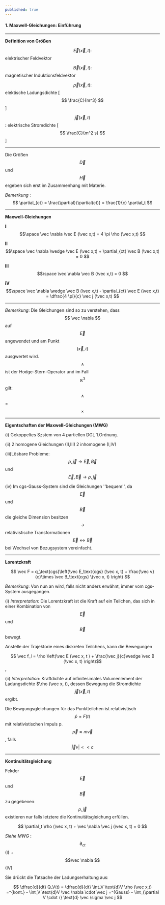 ```yaml
---
published: true
---
```

#### 1. Maxwell-Gleichungen: Einführung

----

**Definition von Größen**

$$\vec E(\vec x,t) :$$ elektrischer Feldvektor

$$\vec B(\vec x,t) :$$ magnetischer Induktionsfeldvektor

$$\vec \rho(\vec x,t) :$$ elektische Ladungsdichte [ $$ \frac{C}{m^3} $$ ]

$$\vec j(\vec x,t) $$ : elektrische Stromdichte  [ $$ \frac{C}{m^2 s} $$ ]

----

 Die Größen $$ \vec D $$ und $$ \vec H $$ ergeben sich erst im Zusammenhang mit Materie.
 
_Bemerkung_ : $$ \partial_{ct} = \frac{\partial}{\partial(ct)} = \frac{1}{c} \partial_t $$
 
----

**Maxwell-Gleichungen**

 **I**	 $$\space \vec \nabla \vec E (\vec x,t) = 4 \pi \rho (\vec x,t) $$
 
 **II**   $$\space 	\vec \nabla \wedge \vec E (\vec x,t) + \partial_{ct} \vec B (\vec x,t) = 0 $$
 
 **III** $$\space  \vec \nabla \vec B (\vec x,t) = 0 $$
 
 **iV**		$$\space \vec \nabla \wedge \vec B (\vec x,t) - \partial_{ct} \vec E (\vec x,t) = \dfrac{4 \pi}{c} \vec j (\vec x,t) $$
 
----
 _Bemerkung_: Die Gleichungen sind so zu verstehen, dass $$ \vec \nabla $$ auf $$ \vec E $$ angewendet und am Punkt $$(\vec x,t)$$ ausgwertet wird. $$ \wedge $$ ist der Hodge-Stern-Operator und im Fall $$ \mathbb{R}^3 $$ gilt: $$ \wedge $$ = $$ \times $$
 
----
 
**Eigentschaften der Maxwell-Gleichungen (MWG)**

(i) Gekoppeltes Szstem von 4 partiellen DGL 1.Ordnung.

(ii) 2 homogene Gleichungen (II,III) 2 inhomogene (I,IV)

(iii)Lösbare Probleme: $$ \rho , \vec j  \rightarrow \vec E, \vec B$$ und $$ \vec E, \vec B \rightarrow \rho, \vec j $$

(iv) Im cgs-Gauss-System sind die Gleichungen ''bequem'', da $$ \vec E $$ und $$ \vec B $$ die gleiche Dimension besitzen $$ \rightarrow$$ relativistische Transformationen $$ \vec E \leftrightarrow \vec B $$ bei Wechsel von Bezugsystem vereinfacht.

----

**Lorentzkraft**


$$ \vec F = q_\text{cgs}\left(\vec E_\text{cgs} (\vec x, t)  + \frac{\vec v}{c}\times \vec B_\text{cgs} \(vec x, t) 
\right) $$  

_Bemerkung_: Von nun an wird, falls nicht anders erwähnt, immer vom cgs-System ausgegangen.

(i) _Interpretation_: Die Lorentzkraft ist die Kraft auf ein Teilchen, das sich in einer Kombination von $$ \vec E $$ und $$ \vec B $$ bewegt.

Anstelle der Trajektorie eines diskreten Teilchens, kann die Bewegungen 

$$ \vec f_l = \rho \left(\vec E (\vec x, t ) + \frac{\vec j}{c}\wedge \vec B (\vec x, t) \right)$$, 

(ii) _Interpretation_: Kraftdichte auf infinitesimales Volumenlement der Ladungsdichte $\rho (\vec x, t), dessen Bewegung die Stromdichte $$ \vec j (\vec x, t) $$ ergibt.

Die Bewgungsgleichungen für das Punktteilchen 
ist relativistisch $$ \dot{p} = F(t) $$ mit relativistischen Impuls p. $$ \vec p \approx m \vec v$$, falls $$ \vec |v| << c $$

-----
**Kontinuitätsgleichung**

Fekder $$ \vec E$$ und $$ \vec B $$ zu gegebenen $$ \rho, \vec j $$ existieren nur falls letztere die Kontinuitätsgleichung erfüllen.

$$ \partial_t \rho (\vec x, t) + \vec \nabla \vec j (\vec x, t) = 0 $$

_Siehe MWG_ : $$ \partial_{ct}$$ (I) + $$\vec \nabla $$ (IV)

Sie drückt die Tatsache der Ladungserhaltung aus: 

$$ \dfrac{d}{dt} Q_V(t) = \dfrac{d}{dt} \int_V \text{d}V \rho (\vec x,t) =^{kont.} - \int_V \text{d}V \vec \nabla \cdot \vec j =^{Gauss} - \int_{\partial V \cdot r} \text{d} \vec \sigma \vec j $$